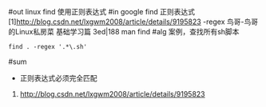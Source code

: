 #out
linux find 使用正则表达式
#in
google find 正则表达式
[1]http://blog.csdn.net/lxgwm2008/article/details/9195823
-regex
鸟哥-鸟哥的Linux私房菜 基础学习篇 3ed|188
man find
#alg
案例，查找所有sh脚本
```
find . -regex '.*\.sh'
```
#sum
- 正则表达式必须完全匹配
1. http://blog.csdn.net/lxgwm2008/article/details/9195823
